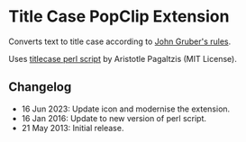 # Title Case PopClip Extension

Converts text to title case according to [John Gruber's rules](https://daringfireball.net/2008/05/title_case).

Uses [titlecase perl script](https://github.com/ap/titlecase) by Aristotle Pagaltzis (MIT License).

## Changelog

- 16 Jun 2023: Update icon and modernise the extension.
- 16 Jan 2016: Update to new version of perl script.
- 21 May 2013: Initial release.

